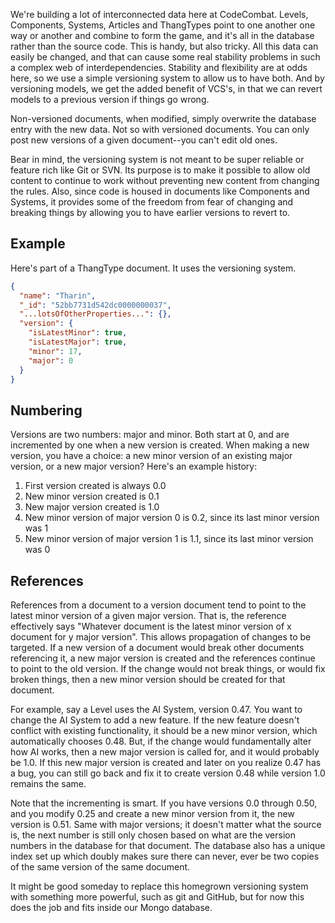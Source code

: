 We're building a lot of interconnected data here at CodeCombat. Levels, Components, Systems, Articles and ThangTypes point to one another one way or another and combine to form the game, and it's all in the database rather than the source code. This is handy, but also tricky. All this data can easily be changed, and that can cause some real stability problems in such a complex web of interdependencies. Stability and flexibility are at odds here, so we use a simple versioning system to allow us to have both. And by versioning models, we get the added benefit of VCS's, in that we can revert models to a previous version if things go wrong.

Non-versioned documents, when modified, simply overwrite the database entry with the new data. Not so with versioned documents. You can only post new versions of a given document--you can't edit old ones.

Bear in mind, the versioning system is not meant to be super reliable or feature rich like Git or SVN. Its purpose is to make it possible to allow old content to continue to work without preventing new content from changing the rules. Also, since code is housed in documents like Components and Systems, it provides some of the freedom from fear of changing and breaking things by allowing you to have earlier versions to revert to.

## Example

Here's part of a ThangType document. It uses the versioning system.

```json
{
  "name": "Tharin",
  "_id": "52bb7731d542dc0000000037",
  "...lotsOfOtherProperties...": {},
  "version": {
    "isLatestMinor": true,
    "isLatestMajor": true,
    "minor": 17,
    "major": 0
  }
}
```

## Numbering
Versions are two numbers: major and minor. Both start at 0, and are incremented by one when a new version is created. When making a new version, you have a choice: a new minor version of an existing major version, or a new major version? Here's an example history:

1. First version created is always 0.0
1. New minor version created is 0.1
1. New major version created is 1.0
1. New minor version of major version 0 is 0.2, since its last minor version was 1
1. New minor version of major version 1 is 1.1, since its last minor version was 0

## References
References from a document to a version document tend to point to the latest minor version of a given major version. That is, the reference effectively says "Whatever document is the latest minor version of x document for y major version". This allows propagation of changes to be targeted. If a new version of a document would break other documents referencing it, a new major version is created and the references continue to point to the old version. If the change would not break things, or would fix broken things, then a new minor version should be created for that document.

For example, say a Level uses the AI System, version 0.47. You want to change the AI System to add a new feature. If the new feature doesn't conflict with existing functionality, it should be a new minor version, which automatically chooses 0.48. But, if the change would fundamentally alter how AI works, then a new major version is called for, and it would probably be 1.0. If this new major version is created and later on you realize 0.47 has a bug, you can still go back and fix it to create version 0.48 while version 1.0 remains the same.

Note that the incrementing is smart. If you have versions 0.0 through 0.50, and you modify 0.25 and create a new minor version from it, the new version is 0.51. Same with major versions; it doesn't matter what the source is, the next number is still only chosen based on what are the version numbers in the database for that document. The database also has a unique index set up which doubly makes sure there can never, ever be two copies of the same version of the same document.

It might be good someday to replace this homegrown versioning system with something more powerful, such as git and GitHub, but for now this does the job and fits inside our Mongo database.